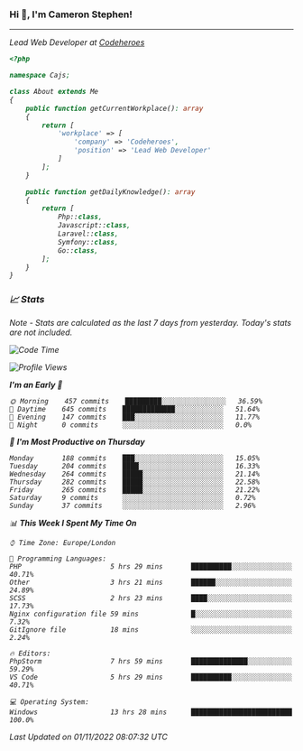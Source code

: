 ### Hi 👋, I'm Cameron Stephen!
<hr>
<p><em>Lead Web Developer at <a href="https://codeheroes.co.uk">Codeheroes</a></p>


```php
<?php

namespace Cajs;

class About extends Me
{
    public function getCurrentWorkplace(): array
    {
        return [
            'workplace' => [
                'company' => 'Codeheroes',
                'position' => 'Lead Web Developer'
            ]
        ];
    }

    public function getDailyKnowledge(): array
    {
        return [
            Php::class,
            Javascript::class,
            Laravel::class,
            Symfony::class,
            Go::class,
        ];
    }
}
```

### 📈 Stats
<p><em>Note - Stats are calculated as the last 7 days from yesterday. Today's stats are not included.</em></p>


<!--START_SECTION:waka-->
![Code Time](http://img.shields.io/badge/Code%20Time-3%2C190%20hrs%201%20min-blue)

![Profile Views](http://img.shields.io/badge/Profile%20Views-0-blue)

**I'm an Early 🐤** 

```text
🌞 Morning    457 commits    █████████░░░░░░░░░░░░░░░░   36.59% 
🌆 Daytime    645 commits    █████████████░░░░░░░░░░░░   51.64% 
🌃 Evening    147 commits    ███░░░░░░░░░░░░░░░░░░░░░░   11.77% 
🌙 Night      0 commits      ░░░░░░░░░░░░░░░░░░░░░░░░░   0.0%

```
📅 **I'm Most Productive on Thursday** 

```text
Monday       188 commits    ███░░░░░░░░░░░░░░░░░░░░░░   15.05% 
Tuesday      204 commits    ████░░░░░░░░░░░░░░░░░░░░░   16.33% 
Wednesday    264 commits    █████░░░░░░░░░░░░░░░░░░░░   21.14% 
Thursday     282 commits    █████░░░░░░░░░░░░░░░░░░░░   22.58% 
Friday       265 commits    █████░░░░░░░░░░░░░░░░░░░░   21.22% 
Saturday     9 commits      ░░░░░░░░░░░░░░░░░░░░░░░░░   0.72% 
Sunday       37 commits     ░░░░░░░░░░░░░░░░░░░░░░░░░   2.96%

```


📊 **This Week I Spent My Time On** 

```text
⌚︎ Time Zone: Europe/London

💬 Programming Languages: 
PHP                      5 hrs 29 mins       ██████████░░░░░░░░░░░░░░░   40.71% 
Other                    3 hrs 21 mins       ██████░░░░░░░░░░░░░░░░░░░   24.89% 
SCSS                     2 hrs 23 mins       ████░░░░░░░░░░░░░░░░░░░░░   17.73% 
Nginx configuration file 59 mins             █░░░░░░░░░░░░░░░░░░░░░░░░   7.32% 
GitIgnore file           18 mins             ░░░░░░░░░░░░░░░░░░░░░░░░░   2.24%

🔥 Editors: 
PhpStorm                 7 hrs 59 mins       ██████████████░░░░░░░░░░░   59.29% 
VS Code                  5 hrs 29 mins       ██████████░░░░░░░░░░░░░░░   40.71%

💻 Operating System: 
Windows                  13 hrs 28 mins      █████████████████████████   100.0%

```


 Last Updated on 01/11/2022 08:07:32 UTC
<!--END_SECTION:waka-->
